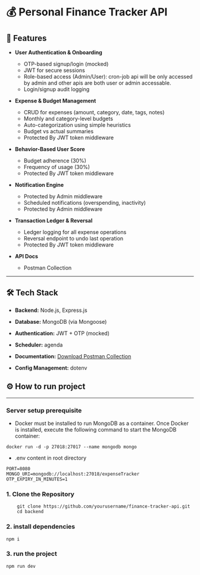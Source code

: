 # 💰 Personal Finance Tracker API


## 🚀 Features

- **User Authentication & Onboarding**
    - OTP-based signup/login (mocked)
    - JWT for secure sessions
    - Role-based access (Admin/User): cron-job api will be only accessed by admin and other apis are both user or admin accessable.
    - Login/signup audit logging

- **Expense & Budget Management**
    - CRUD for expenses (amount, category, date, tags, notes)
    - Monthly and category-level budgets
    - Auto-categorization using simple heuristics
    - Budget vs actual summaries
    - Protected By JWT token middleware

- **Behavior-Based User Score**
    - Budget adherence (30%)
    - Frequency of usage (30%)
    - Protected By JWT token middleware

- **Notification Engine**
    - Protected by Admin middleware
    - Scheduled notifications (overspending, inactivity)
    - Protected by Admin middleware

- **Transaction Ledger & Reversal**
    - Ledger logging for all expense operations
    - Reversal endpoint to undo last operation
    - Protected By JWT token middleware

- **API Docs**
    - Postman Collection

---

## 🛠️ Tech Stack

- **Backend:** Node.js, Express.js
- **Database:** MongoDB (via Mongoose)
- **Authentication:** JWT + OTP (mocked)
- **Scheduler:** agenda
- **Documentation:** [Download Postman Collection](./Files/Neosurge.postman_collection.json)

- **Config Management:** dotenv



## ⚙️ How to run project

---

### Server setup prerequisite
- Docker must be installed to run MongoDB as a container. Once Docker is installed, execute the following command to start the MongoDB container:
```
docker run -d -p 27018:27017 --name mongodb mongo
```

- .env content in root directory
```
PORT=8080
MONGO_URI=mongodb://localhost:27018/expenseTracker
OTP_EXPIRY_IN_MINUTES=1
```

### 1. Clone the Repository

```
    git clone https://github.com/yourusername/finance-tracker-api.git
    cd backend
```

### 2. install dependencies

```
npm i

```

### 3. run the project

```
npm run dev
```
